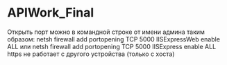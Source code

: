 # APIWork_Final
Открыть порт можно в командной строке от имени админа таким образом:
netsh firewall add portopening TCP 5000 IISExpressWeb enable ALL
или
netsh firewall add portopening TCP 5000 IISExpress enable ALL
https не работает с другого устройства (только с хоста)
